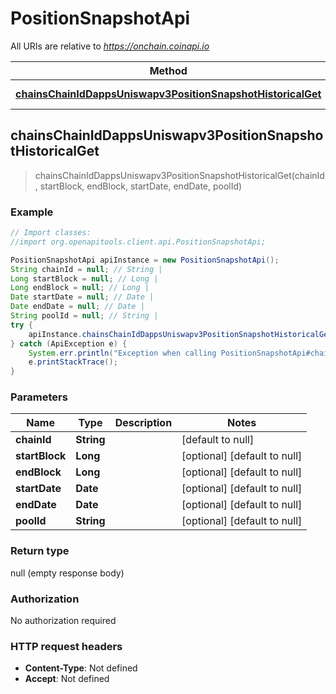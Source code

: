 # PositionSnapshotApi

All URIs are relative to *https://onchain.coinapi.io*

Method | HTTP request | Description
------------- | ------------- | -------------
[**chainsChainIdDappsUniswapv3PositionSnapshotHistoricalGet**](PositionSnapshotApi.md#chainsChainIdDappsUniswapv3PositionSnapshotHistoricalGet) | **GET** /chains/{chain_id}/dapps/uniswapv3/positionSnapshot/historical | 



## chainsChainIdDappsUniswapv3PositionSnapshotHistoricalGet

> chainsChainIdDappsUniswapv3PositionSnapshotHistoricalGet(chainId, startBlock, endBlock, startDate, endDate, poolId)



### Example

```java
// Import classes:
//import org.openapitools.client.api.PositionSnapshotApi;

PositionSnapshotApi apiInstance = new PositionSnapshotApi();
String chainId = null; // String | 
Long startBlock = null; // Long | 
Long endBlock = null; // Long | 
Date startDate = null; // Date | 
Date endDate = null; // Date | 
String poolId = null; // String | 
try {
    apiInstance.chainsChainIdDappsUniswapv3PositionSnapshotHistoricalGet(chainId, startBlock, endBlock, startDate, endDate, poolId);
} catch (ApiException e) {
    System.err.println("Exception when calling PositionSnapshotApi#chainsChainIdDappsUniswapv3PositionSnapshotHistoricalGet");
    e.printStackTrace();
}
```

### Parameters


Name | Type | Description  | Notes
------------- | ------------- | ------------- | -------------
 **chainId** | **String**|  | [default to null]
 **startBlock** | **Long**|  | [optional] [default to null]
 **endBlock** | **Long**|  | [optional] [default to null]
 **startDate** | **Date**|  | [optional] [default to null]
 **endDate** | **Date**|  | [optional] [default to null]
 **poolId** | **String**|  | [optional] [default to null]

### Return type

null (empty response body)

### Authorization

No authorization required

### HTTP request headers

- **Content-Type**: Not defined
- **Accept**: Not defined

